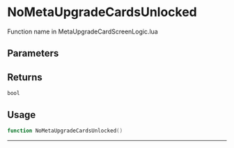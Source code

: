 # NoMetaUpgradeCardsUnlocked
Function name in MetaUpgradeCardScreenLogic.lua
## Parameters

## Returns
`bool`
## Usage
```lua
function NoMetaUpgradeCardsUnlocked()
```
---
